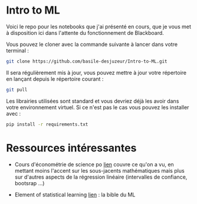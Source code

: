 # Intro to ML

Voici le repo pour les notebooks que j'ai présenté en cours, que je vous met à disposition ici dans l'attente du fonctionnement de Blackboard. 

Vous pouvez le cloner avec la commande suivante à lancer dans votre terminal : 

```bash
git clone https://github.com/basile-desjuzeur/Intro-to-ML.git
```

Il sera régulièrement mis à jour, vous pouvez mettre à jour votre répertoire en lançant depuis le répertoire courant :
```bash 
git pull
```

Les librairies utilisées sont standard et vous devriez déjà les avoir dans votre environnement virtuel. Si ce n'est pas le cas vous pouvez les installer avec : 

```bash 
pip install -r requirements.txt
```

# Ressources intéressantes 

- Cours d'économétrie de science po [lien](https://github.com/ScPoEcon/ScPoEconometrics-Slides?tab=readme-ov-file#scpoeconometrics-slide-host) couvre ce qu'on a vu, en mettant moins l'accent sur les sous-jacents mathématiques mais plus sur d'autres aspects de la régression linéaire (intervalles de confiance, bootsrap ...)

- Element of statistical learning [lien](https://www.sas.upenn.edu/~fdiebold/NoHesitations/BookAdvanced.pdf) : la bible du ML

